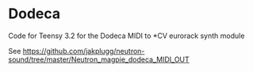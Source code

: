 # Dodeca
Code for Teensy 3.2 for the Dodeca MIDI to *CV eurorack synth module

See https://github.com/jakplugg/neutron-sound/tree/master/Neutron_magpie_dodeca_MIDI_OUT
